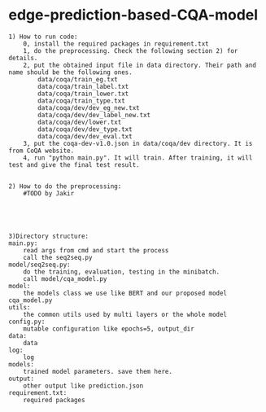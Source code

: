 # edge-prediction-based-CQA-model
    1) How to run code:
        0, install the required packages in requirement.txt
        1, do the preprocessing. Check the following section 2) for details.
        2, put the obtained input file in data directory. Their path and name should be the following ones.
            data/coqa/train_eg.txt
            data/coqa/train_label.txt
            data/coqa/train_lower.txt
            data/coqa/train_type.txt
            data/coqa/dev/dev_eg_new.txt
            data/coqa/dev/dev_label_new.txt
            data/coqa/dev/lower.txt
            data/coqa/dev/dev_type.txt
            data/coqa/dev/dev_eval.txt
        3, put the coqa-dev-v1.0.json in data/coqa/dev directory. It is from CoQA website.
        4, run "python main.py". It will train. After training, it will test and give the final test result.


    2) How to do the preprocessing:
        #TODO by Jakir



   
    
    3)Directory structure:
    main.py: 
        read args from cmd and start the process 
        call the seq2seq.py
    model/seq2seq.py:
        do the training, evaluation, testing in the minibatch.
        call model/cqa_model.py
    model: 
        the models class we use like BERT and our proposed model cqa_model.py  
    utils:
        the common utils used by multi layers or the whole model
    config.py:
        mutable configuration like epochs=5, output_dir
    data:
        data
    log:
        log 
    models:
        trained model parameters. save them here.
    output:
        other output like prediction.json
    requirement.txt:
        required packages

    

